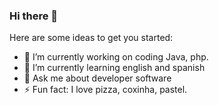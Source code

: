 ### Hi there 👋



Here are some ideas to get you started:

- 🔭 I’m currently working on coding Java, php. 
- 🌱 I’m currently learning english and spanish
- 💬 Ask me about developer software
- ⚡ Fun fact: I love pizza, coxinha, pastel.
